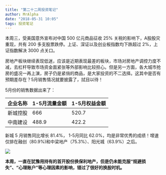 ```yaml
---
title: "第二十二周投资笔记"
author: MrAlpha
date: "2018-05-31 10:05"
tags: 投资笔记
---
```


本周三，受美国意外宣布对中国 500 亿元商品征收 25% 关税的影响下，A股股灾重现，共有 200 多支股票跌停。上证、深证以及创业板指数均下跌超过 2%，上证指数解决 3000 点关口。

房地产板块继续表现低迷，应该是近期表现最差的板块，市场对房地产调控力度不减，去杠杆导致市场资金面紧张等外部影响比较担心。但是另一方面，各大城市抢房的盛况一再上演，房子仍是紧俏的商品，是大家投资的不二选择。这其中是否有预期差存在？5月销售情况就要披露了，拭目以待！

5月份的销售数据出来了：

| 企业名称 | 1-5月流量金额 | 1-5月权益金额 |
| -------- | ------------- | ------------- |
| 新城控股 | 666           | 520.7         |
| 中南建设 | 488.9         | 422.2         |

新城 5 月销售同比增长 81.4%， 1-5月同比 62.0%，均是非常优秀的成绩！增速仅排在融创（80.9%)和中梁地产（75.3%）、阳光城（63.9%）之后。

![](http://netimages.oss-cn-beijing.aliyuncs.com/2018-05-31_21-12-12.png)

**本周，一直在犹豫用持有的首开股份换保利地产，但是仍未能克服“规避损失”、“心理账户”等心理因素的影响，错过了很好的换股时机。**
